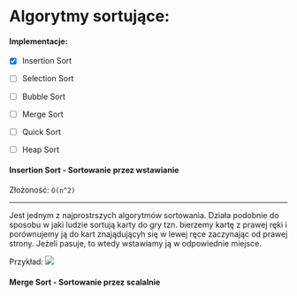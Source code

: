 # Algorytmy sortujące:

#### Implementacje:
- [x] Insertion Sort
- [ ] Selection Sort
- [ ] Bubble Sort
- [ ] Merge Sort
- [ ] Quick Sort
- [ ] Heap Sort


#### Insertion Sort - Sortowanie przez wstawianie
Złożoność: `O(n^2)`

---
Jest jednym z najprostrszych algorytmów sortowania. 
Działa podobnie do sposobu w jaki ludzie sortują karty do gry tzn. 
bierzemy kartę z prawej ręki i porównujemy ją do kart znajądującyh się w lewej ręce zaczynając od prawej strony. 
Jeżeli pasuje, to wtedy wstawiamy ją w odpowiednie miejsce.

Przykład:
![](https://pl.wikipedia.org/wiki/Sortowanie_przez_wstawianie#/media/Plik:Insertion-sort-example-300px.gif)

#### Merge Sort - Sortowanie przez scalalnie
